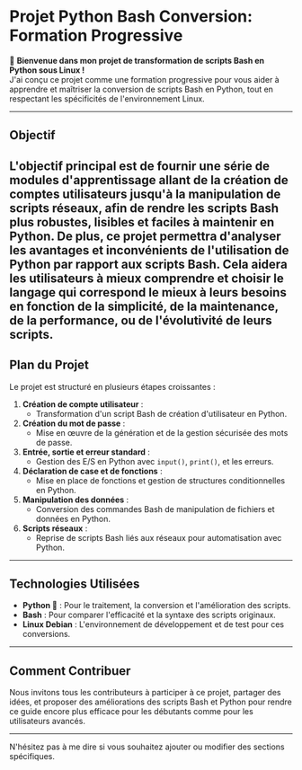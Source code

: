# Projet Python Bash Conversion: Formation Progressive

🍃 **Bienvenue dans mon projet de transformation de scripts Bash en Python sous Linux !**  
J'ai conçu ce projet comme une formation progressive pour vous aider à apprendre et maîtriser la conversion de scripts Bash en Python, tout en respectant les spécificités de l'environnement Linux.

---

## Objectif

L'objectif principal est de fournir une série de modules d'apprentissage allant de la création de comptes utilisateurs jusqu'à la manipulation de scripts réseaux, afin de rendre les scripts Bash plus robustes, lisibles et faciles à maintenir en Python.
De plus, ce projet permettra d'analyser les avantages et inconvénients de l'utilisation de Python par rapport aux scripts Bash. Cela aidera les utilisateurs à mieux comprendre et choisir le langage qui correspond le mieux à leurs besoins en fonction de la simplicité, de la maintenance, de la performance, ou de l'évolutivité de leurs scripts.
---

## Plan du Projet

Le projet est structuré en plusieurs étapes croissantes :

1. **Création de compte utilisateur** : 
   - Transformation d'un script Bash de création d'utilisateur en Python.
2. **Création du mot de passe** : 
   - Mise en œuvre de la génération et de la gestion sécurisée des mots de passe.
3. **Entrée, sortie et erreur standard** : 
   - Gestion des E/S en Python avec `input()`, `print()`, et les erreurs.
4. **Déclaration de case et de fonctions** : 
   - Mise en place de fonctions et gestion de structures conditionnelles en Python.
5. **Manipulation des données** : 
   - Conversion des commandes Bash de manipulation de fichiers et données en Python.
6. **Scripts réseaux** : 
   - Reprise de scripts Bash liés aux réseaux pour automatisation avec Python.

---

## Technologies Utilisées

- **Python 🐍** : Pour le traitement, la conversion et l'amélioration des scripts.
- **Bash** : Pour comparer l'efficacité et la syntaxe des scripts originaux.
- **Linux Debian** : L'environnement de développement et de test pour ces conversions.

---

## Comment Contribuer

Nous invitons tous les contributeurs à participer à ce projet, partager des idées, et proposer des améliorations des scripts Bash et Python pour rendre ce guide encore plus efficace pour les débutants comme pour les utilisateurs avancés.

---

N'hésitez pas à me dire si vous souhaitez ajouter ou modifier des sections spécifiques.
